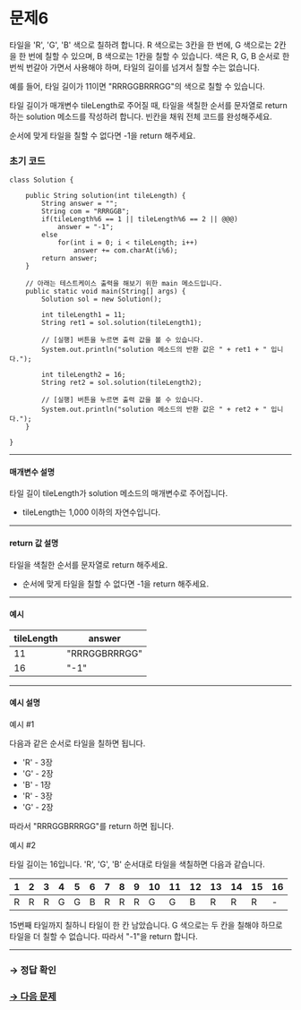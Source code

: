 # 문제6

타일을 'R', 'G', 'B' 색으로 칠하려 합니다. R 색으로는 3칸을 한 번에, G 색으로는 2칸을 한 번에 칠할 수 있으며, B 색으로는 1칸을 칠할 수 있습니다. 색은 R, G, B 순서로 한 번씩 번갈아 가면서 사용해야 하며, 타일의 길이를 넘겨서 칠할 수는 없습니다.

예를 들어, 타일 길이가 11이면 "RRRGGBRRRGG"의 색으로 칠할 수 있습니다.

타일 길이가 매개변수 tileLength로 주어질 때, 타일을 색칠한 순서를 문자열로 return하는 solution 메소드를 작성하려 합니다. 빈칸을 채워 전체 코드를 완성해주세요.

순서에 맞게 타일을 칠할 수 없다면 -1을 return 해주세요.

### 초기 코드

```
class Solution {

    public String solution(int tileLength) {
        String answer = "";
        String com = "RRRGGB";
        if(tileLength%6 == 1 || tileLength%6 == 2 || @@@)
            answer = "-1";
        else 
            for(int i = 0; i < tileLength; i++)
                answer += com.charAt(i%6);
        return answer;
    }

    // 아래는 테스트케이스 출력을 해보기 위한 main 메소드입니다.
    public static void main(String[] args) {
        Solution sol = new Solution();
        
        int tileLength1 = 11;
        String ret1 = sol.solution(tileLength1);

        // [실행] 버튼을 누르면 출력 값을 볼 수 있습니다.
        System.out.println("solution 메소드의 반환 값은 " + ret1 + " 입니다.");

        int tileLength2 = 16;
        String ret2 = sol.solution(tileLength2);

        // [실행] 버튼을 누르면 출력 값을 볼 수 있습니다.
        System.out.println("solution 메소드의 반환 값은 " + ret2 + " 입니다.");
    }
    
}
```

---

#### 매개변수 설명

타일 길이 tileLength가 solution 메소드의 매개변수로 주어집니다.

* tileLength는 1,000 이하의 자연수입니다.

---

#### return 값 설명
타일을 색칠한 순서를 문자열로 return 해주세요.

* 순서에 맞게 타일을 칠할 수 없다면 -1을 return 해주세요.

---

#### 예시

| tileLength |answer |
|------|------|
|11| "RRRGGBRRRGG"|
|16| "-1"|

---

#### 예시 설명

예시 #1

다음과 같은 순서로 타일을 칠하면 됩니다.

* 'R' - 3장
* 'G' - 2장
* 'B' - 1장
* 'R' - 3장
* 'G' - 2장

따라서 "RRRGGBRRRGG"를 return 하면 됩니다.

예시 #2

타일 길이는 16입니다.
'R', 'G', 'B' 순서대로 타일을 색칠하면 다음과 같습니다.


| 1 | 2 | 3 | 4 | 5 | 6 | 7 | 8 | 9 | 10 | 11 | 12 | 13 | 14 | 15 | 16 |
|---|---|---|---|---|---|---|---|---|----|----|----|----|----|----|----|
| R | R | R | G | G | B | R | R | R | G  | G  | B  | R  | R  | R  | -  |

15번째 타일까지 칠하니 타일이 한 칸 남았습니다. G 색으로는 두 칸을 칠해야 하므로 타일을 더 칠할 수 없습니다. 따라서 "-1"을 return 합니다.

---

### → 정답 확인

### [→ 다음 문제](https://github.com/tnehf18/cosPro/blob/main/java/ex_2nd/ex_2nd_03/no_07/desc_07.md "cosPro 2급 Java 3차 7번 문제")
